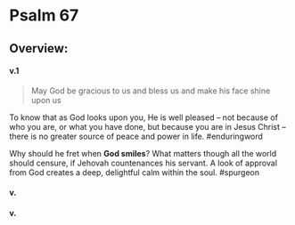 # Psalm 67

## Overview:



#### v.1
>May God be gracious to us and bless us and make his face shine upon us

 To know that as God looks upon you, He is well pleased – not because of who you are, or what you have done, but because you are in Jesus Christ – there is no greater source of peace and power in life.
 #enduringword 
 
 Why should he fret when **God smiles**? What matters though all the world should censure, if Jehovah countenances his servant. A look of approval from God creates a deep, delightful calm within the soul.
 #spurgeon

#### v.
>

#### v.
>

